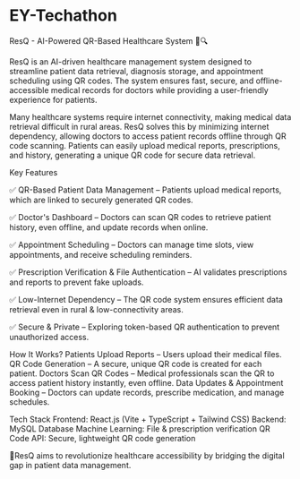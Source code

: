 # EY-Techathon
ResQ - AI-Powered QR-Based Healthcare System 🏥🔍

ResQ is an AI-driven healthcare management system designed to streamline patient data retrieval, diagnosis storage, and appointment scheduling using QR codes. The system ensures fast, secure, and offline-accessible medical records for doctors while providing a user-friendly experience for patients.

Many healthcare systems require internet connectivity, making medical data retrieval difficult in rural areas. ResQ solves this by minimizing internet dependency, allowing doctors to access patient records offline through QR code scanning. Patients can easily upload medical reports, prescriptions, and history, generating a unique QR code for secure data retrieval.

Key Features

✅ QR-Based Patient Data Management – Patients upload medical reports, which are linked to securely generated QR codes.

✅ Doctor's Dashboard – Doctors can scan QR codes to retrieve patient history, even offline, and update records when online.

✅ Appointment Scheduling – Doctors can manage time slots, view appointments, and receive scheduling reminders.

✅ Prescription Verification & File Authentication – AI validates prescriptions and reports to prevent fake uploads.

✅ Low-Internet Dependency – The QR code system ensures efficient data retrieval even in rural & low-connectivity areas.

✅ Secure & Private – Exploring token-based QR authentication to prevent unauthorized access.

How It Works?
Patients Upload Reports – Users upload their medical files.
QR Code Generation – A secure, unique QR code is created for each patient.
Doctors Scan QR Codes – Medical professionals scan the QR to access patient history instantly, even offline.
Data Updates & Appointment Booking – Doctors can update records, prescribe medication, and manage schedules.

Tech Stack
Frontend: React.js (Vite + TypeScript + Tailwind CSS)
Backend: MySQL Database
Machine Learning: File & prescription verification
QR Code API: Secure, lightweight QR code generation

🚀ResQ aims to revolutionize healthcare accessibility by bridging the digital gap in patient data management.
